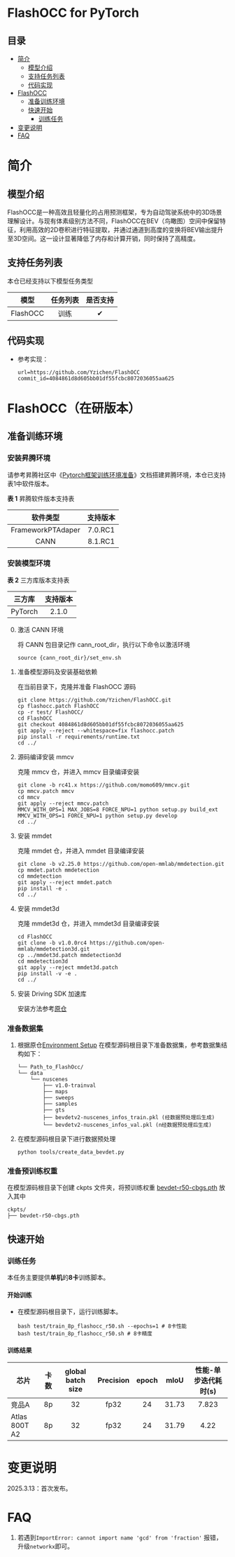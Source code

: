 # FlashOCC for PyTorch

## 目录

-   [简介](#简介)
    - [模型介绍](#模型介绍)
    - [支持任务列表](#支持任务列表)
    - [代码实现](#代码实现)
-   [FlashOCC](#FlashOCC)
    - [准备训练环境](#准备训练环境)
    - [快速开始](#快速开始)
       - [训练任务](#训练任务) 
-   [变更说明](#变更说明)
-   [FAQ](#FAQ)

# 简介

## 模型介绍

FlashOCC是一种高效且轻量化的占用预测框架，专为自动驾驶系统中的3D场景理解设计。与现有体素级别方法不同，FlashOCC在BEV（鸟瞰图）空间中保留特征，利用高效的2D卷积进行特征提取，并通过通道到高度的变换将BEV输出提升至3D空间。这一设计显著降低了内存和计算开销，同时保持了高精度。

## 支持任务列表

本仓已经支持以下模型任务类型

|    模型     | 任务列表 | 是否支持 |
| :---------: | :------: | :------: |
| FlashOCC |   训练   |    ✔     |

## 代码实现

- 参考实现：

    ```
    url=https://github.com/Yzichen/FlashOCC
    commit_id=4084861d8d605bb01df55fcbc8072036055aa625
    ```

# FlashOCC（在研版本）

## 准备训练环境

### 安装昇腾环境

请参考昇腾社区中《[Pytorch框架训练环境准备](https://www.hiascend.com/document/detail/zh/ModelZoo/pytorchframework/ptes)》文档搭建昇腾环境，本仓已支持表1中软件版本。

**表 1**  昇腾软件版本支持表

|     软件类型      | 支持版本 |
| :---------------: | :------: |
| FrameworkPTAdaper | 7.0.RC1  |
|       CANN        | 8.1.RC1  |

### 安装模型环境

**表 2**  三方库版本支持表

| 三方库  | 支持版本 |
| :-----: | :------: |
| PyTorch |   2.1.0   |

0. 激活 CANN 环境

    将 CANN 包目录记作 cann_root_dir，执行以下命令以激活环境
    ```
    source {cann_root_dir}/set_env.sh
    ```

1. 准备模型源码及安装基础依赖

    在当前目录下，克隆并准备 FlashOCC 源码

    ```
    git clone https://github.com/Yzichen/FlashOCC.git
    cp flashocc.patch FlashOCC
    cp -r test/ FlashOCC/
    cd FlashOCC
    git checkout 4084861d8d605bb01df55fcbc8072036055aa625
    git apply --reject --whitespace=fix flashocc.patch
    pip install -r requirements/runtime.txt
    cd ../
    ```

2. 源码编译安装 mmcv

    克隆 mmcv 仓，并进入 mmcv 目录编译安装

    ```
    git clone -b rc41.x https://github.com/momo609/mmcv.git
    cp mmcv.patch mmcv
    cd mmcv
    git apply --reject mmcv.patch
    MMCV_WITH_OPS=1 MAX_JOBS=8 FORCE_NPU=1 python setup.py build_ext
    MMCV_WITH_OPS=1 FORCE_NPU=1 python setup.py develop
    cd ../
    ```

3. 安装 mmdet

    克隆 mmdet 仓，并进入 mmdet 目录编译安装

    ```
    git clone -b v2.25.0 https://github.com/open-mmlab/mmdetection.git
    cp mmdet.patch mmdetection
    cd mmdetection
    git apply --reject mmdet.patch
    pip install -e .
    cd ../
    ```

4. 安装 mmdet3d

    克隆 mmdet3d 仓，并进入 mmdet3d 目录编译安装

    ```
    cd FlashOCC
    git clone -b v1.0.0rc4 https://github.com/open-mmlab/mmdetection3d.git
    cp ../mmdet3d.patch mmdetection3d
    cd mmdetection3d
    git apply --reject mmdet3d.patch
    pip install -v -e .
    cd ../
    ```

5. 安装 Driving SDK 加速库

    安装方法参考[原仓](https://gitee.com/ascend/DrivingSDK/wikis/DrivingSDK%20%E4%BD%BF%E7%94%A8)

### 准备数据集

1. 根据原仓[Environment Setup](https://github.com/Yzichen/FlashOCC/blob/master/doc/install.md) 在模型源码根目录下准备数据集，参考数据集结构如下：

    ```
    └── Path_to_FlashOcc/
    └── data
        └── nuscenes
            ├── v1.0-trainval
            ├── maps
            ├── sweeps
            ├── samples
            ├── gts
            ├── bevdetv2-nuscenes_infos_train.pkl (经数据预处理后生成)
            └── bevdetv2-nuscenes_infos_val.pkl (n经数据预处理后生成)
    ```

2. 在模型源码根目录下进行数据预处理

   ```
   python tools/create_data_bevdet.py
   ```

### 准备预训练权重

在模型源码根目录下创建 ckpts 文件夹，将预训练权重 [bevdet-r50-cbgs.pth](https://drive.usercontent.google.com/download?id=1oWkQLmzAXi_AoJZ259EbRmksbOyBbYuX&export=download&authuser=0) 放入其中
   ```
   ckpts/
   ├── bevdet-r50-cbgs.pth
   ```

## 快速开始

### 训练任务

本任务主要提供**单机**的**8卡**训练脚本。

#### 开始训练

  - 在模型源码根目录下，运行训练脚本。

     ```
     bash test/train_8p_flashocc_r50.sh --epochs=1 # 8卡性能
     bash test/train_8p_flashocc_r50.sh # 8卡精度
     ```

#### 训练结果

| 芯片          | 卡数 | global batch size | Precision | epoch | mIoU | 性能-单步迭代耗时(s) |
| ------------- | :--: | :---------------: | :-------: | :---: | :----: | :-------------------: |
| 竞品A           |  8p  |         32         |   fp32    |  24   | 31.73 |         7.823          |
| Atlas 800T A2 |  8p  |         32         |   fp32    |  24   | 31.79 |          4.22          |

# 变更说明

2025.3.13：首次发布。

# FAQ

1. 若遇到`ImportError: cannot import name 'gcd' from 'fraction'` 报错，升级`networkx`即可。
